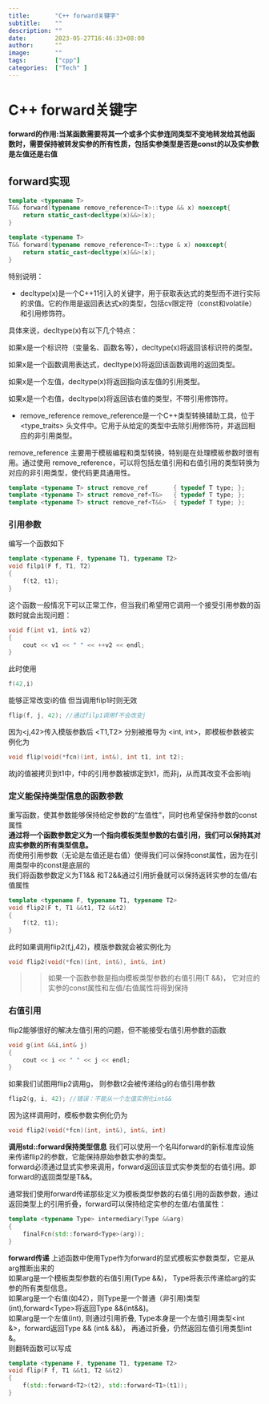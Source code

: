 ```yaml
---
title:       "C++ forward关键字"
subtitle:    ""
description: ""
date:        2023-05-27T16:46:33+08:00
author:      ""
image:       ""
tags:        ["cpp"]
categories:  ["Tech" ]
---
```


# C++ forward关键字
**forward的作用:当某函数需要将其一个或多个实参连同类型不变地转发给其他函数时，需要保持被转发实参的所有性质，包括实参类型是否是const的以及实参数是左值还是右值**  
## forward实现

```C++
template <typename T>
T&& forward(typename remove_reference<T>::type && x) noexcept{
    return static_cast<decltype(x)&&>(x);
}

template <typename T>
T&& forward(typename remove_reference<T>::type & x) noexcept{
    return static_cast<decltype(x)&&>(x);
}
```

特别说明：
- decltype(x)是一个C++11引入的关键字，用于获取表达式的类型而不进行实际的求值。它的作用是返回表达式x的类型，包括cv限定符（const和volatile）和引用修饰符。

具体来说，decltype(x)有以下几个特点：

如果x是一个标识符（变量名、函数名等），decltype(x)将返回该标识符的类型。

如果x是一个函数调用表达式，decltype(x)将返回该函数调用的返回类型。

如果x是一个左值，decltype(x)将返回指向该左值的引用类型。

如果x是一个右值，decltype(x)将返回该右值的类型，不带引用修饰符。

- remove_reference
remove_reference是一个C++类型转换辅助工具，位于 <type_traits> 头文件中。它用于从给定的类型中去除引用修饰符，并返回相应的非引用类型。

remove_reference 主要用于模板编程和类型转换，特别是在处理模板参数时很有用。通过使用 remove_reference，可以将包括左值引用和右值引用的类型转换为对应的非引用类型，使代码更具通用性。

```C++
template <typename T> struct remove_ref       { typedef T type; };
template <typename T> struct remove_ref<T&>   { typedef T type; };
template <typename T> struct remove_ref<T&&>  { typedef T type; };
```
### 引用参数
编写一个函数如下
```c++
template <typename F, typename T1, typename T2>
void filp1(F f, T1, T2)
{
    f(t2, t1);
}
```  
这个函数一般情况下可以正常工作，但当我们希望用它调用一个接受引用参数的函数时就会出现问题：
```c++
void f(int v1, int& v2)
{
    cout << v1 << " " << ++v2 << endl;
}
```  
此时使用
```c++
f(42,i)
```
能够正常改变i的值
但当调用filp1时则无效
```c++
flip(f, j, 42); //通过filp1调用f不会改变j
```  
因为\<j,42>传入模版参数后 \<T1,T2> 分别被推导为 \<int, int>，即模板参数被实例化为
```c++
void flip(void(*fcn)(int, int&), int t1, int t2);
```
故j的值被拷贝到t1中，f中的引用参数被绑定到t1，而非j，从而其改变不会影响j

### 定义能保持类型信息的函数参数  
重写函数，使其参数能够保持给定参数的“左值性”，同时也希望保持参数的const属性  
**通过将一个函数参数定义为一个指向模板类型参数的右值引用，我们可以保持其对应实参数的所有类型信息。**  
而使用引用参数（无论是左值还是右值）使得我们可以保持const属性，因为在引用类型中的const是底层的  
我们将函数参数定义为T1&& 和T2&&通过引用折叠就可以保持返转实参的左值/右值属性
```c++
template <typename F, typename T1, typename T2>
void flip2(F t, T1 &&t1, T2 &&t2)
{
    f(t2, t1); 
}
```
此时如果调用flip2(f,j,42)，模版参数就会被实例化为
```c++
void flip2(void(*fcn)(int, int&), int&, int)
```
>> 如果一个函数参数是指向模板类型参数的右值引用(T &&)， 它对应的实参的const属性和左值/右值属性将得到保持

### 右值引用
flip2能够很好的解决左值引用的问题，但不能接受右值引用参数的函数
```c++
void g(int &&i,int& j)
{
    cout << i << " " << j << endl;
}
```
如果我们试图用flip2调用g， 则参数t2会被传递给g的右值引用参数
```c++
flip2(g, i, 42); //错误：不能从一个左值实例化int&&
```
因为这样调用时，模板参数实例化仍为
```c++
void flip2(void(*fcn)(int, int&), int&, int)
```
**调用std::forward保持类型信息**
我们可以使用一个名叫forward的新标准库设施来传递flip2的参数，它能保持原始参数实参的类型。  
forward必须通过显式实参来调用，forward返回该显式实参类型的右值引用。即forward<T>的返回类型是T&&。  

通常我们使用forward传递那些定义为模板类型参数的右值引用的函数参数，通过返回类型上的引用折叠，forward可以保持给定实参的左值/右值属性：
```c++
template <typename Type> intermediary(Type &&arg)
{
    finalFcn(std::forward<Type>(arg));
}
```
**forward传递**
上述函数中使用Type作为forward的显式模板实参数类型，它是从arg推断出来的  
如果arg是一个模板类型参数的右值引用(Type &&)， Type将表示传递给arg的实参的所有类型信息。  
如果arg是一个右值(如42），则Type是一个普通（非引用)类型(int),forward\<Type>将返回Type &&(int&&)。   
如果arg是一个左值(int), 则通过引用折叠, Type本身是一个左值引用类型\<int &>，forward返回Type && (int& &&)， 再通过折叠，仍然返回左值引用类型int &。  
则翻转函数可以写成
```c++
template <typename F, typename T1, typename T2>
void flip(F f, T1 &&t1, T2 &&t2)
{
    f(std::forward<T2>(t2), std::forward<T1>(t1));
}